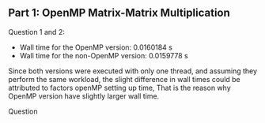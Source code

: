 ## Part 1: OpenMP Matrix-Matrix Multiplication

Question 1 and 2:
* Wall time for the OpenMP version: 0.0160184 s
* Wall time for the non-OpenMP version: 0.0159778 s 

Since both versions were executed with only one thread, and assuming they perform the same workload, the slight difference in wall times could be attributed to factors openMP setting up time, That is the reason why OpenMP version have slightly larger wall time.

Question